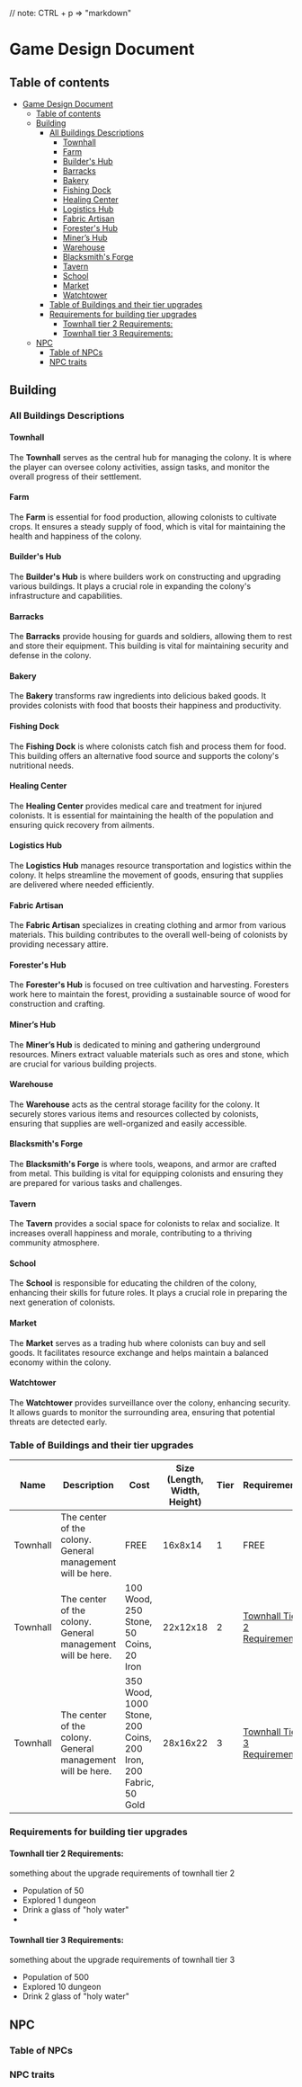 // note: CTRL + p => "markdown"
# Game Design Document

## Table of contents
- [Game Design Document](#game-design-document)
  - [Table of contents](#table-of-contents)
  - [Building](#building)
    - [All Buildings Descriptions](#all-buildings-descriptions)
      - [Townhall](#townhall)
      - [Farm](#farm)
      - [Builder's Hub](#builders-hub)
      - [Barracks](#barracks)
      - [Bakery](#bakery)
      - [Fishing Dock](#fishing-dock)
      - [Healing Center](#healing-center)
      - [Logistics Hub](#logistics-hub)
      - [Fabric Artisan](#fabric-artisan)
      - [Forester's Hub](#foresters-hub)
      - [Miner’s Hub](#miners-hub)
      - [Warehouse](#warehouse)
      - [Blacksmith's Forge](#blacksmiths-forge)
      - [Tavern](#tavern)
      - [School](#school)
      - [Market](#market)
      - [Watchtower](#watchtower)
    - [Table of Buildings and their tier upgrades](#table-of-buildings-and-their-tier-upgrades)
    - [Requirements for building tier upgrades](#requirements-for-building-tier-upgrades)
      - [Townhall tier 2 Requirements:](#townhall-tier-2-requirements)
      - [Townhall tier 3 Requirements:](#townhall-tier-3-requirements)
  - [NPC](#npc)
    - [Table of NPCs](#table-of-npcs)
    - [NPC traits](#npc-traits)

## Building

### All Buildings Descriptions

#### Townhall
The **Townhall** serves as the central hub for managing the colony. It is where the player can oversee colony activities, assign tasks, and monitor the overall progress of their settlement.

#### Farm
The **Farm** is essential for food production, allowing colonists to cultivate crops. It ensures a steady supply of food, which is vital for maintaining the health and happiness of the colony.

#### Builder's Hub
The **Builder's Hub** is where builders work on constructing and upgrading various buildings. It plays a crucial role in expanding the colony's infrastructure and capabilities.

#### Barracks
The **Barracks** provide housing for guards and soldiers, allowing them to rest and store their equipment. This building is vital for maintaining security and defense in the colony.

#### Bakery
The **Bakery** transforms raw ingredients into delicious baked goods. It provides colonists with food that boosts their happiness and productivity.

#### Fishing Dock
The **Fishing Dock** is where colonists catch fish and process them for food. This building offers an alternative food source and supports the colony's nutritional needs.

#### Healing Center
The **Healing Center** provides medical care and treatment for injured colonists. It is essential for maintaining the health of the population and ensuring quick recovery from ailments.

#### Logistics Hub
The **Logistics Hub** manages resource transportation and logistics within the colony. It helps streamline the movement of goods, ensuring that supplies are delivered where needed efficiently.

#### Fabric Artisan
The **Fabric Artisan** specializes in creating clothing and armor from various materials. This building contributes to the overall well-being of colonists by providing necessary attire.

#### Forester's Hub
The **Forester's Hub** is focused on tree cultivation and harvesting. Foresters work here to maintain the forest, providing a sustainable source of wood for construction and crafting.

#### Miner’s Hub
The **Miner’s Hub** is dedicated to mining and gathering underground resources. Miners extract valuable materials such as ores and stone, which are crucial for various building projects.

#### Warehouse
The **Warehouse** acts as the central storage facility for the colony. It securely stores various items and resources collected by colonists, ensuring that supplies are well-organized and easily accessible.

#### Blacksmith's Forge
The **Blacksmith's Forge** is where tools, weapons, and armor are crafted from metal. This building is vital for equipping colonists and ensuring they are prepared for various tasks and challenges.

#### Tavern
The **Tavern** provides a social space for colonists to relax and socialize. It increases overall happiness and morale, contributing to a thriving community atmosphere.

#### School
The **School** is responsible for educating the children of the colony, enhancing their skills for future roles. It plays a crucial role in preparing the next generation of colonists.

#### Market
The **Market** serves as a trading hub where colonists can buy and sell goods. It facilitates resource exchange and helps maintain a balanced economy within the colony.

#### Watchtower
The **Watchtower** provides surveillance over the colony, enhancing security. It allows guards to monitor the surrounding area, ensuring that potential threats are detected early.


### Table of Buildings and their tier upgrades

| Name      | Description                                                | Cost                                                           | Size (Length, Width, Height) | Tier | Requirements                                            | More Info              |
|-----------|------------------------------------------------------------|----------------------------------------------------------------|------------------------------|------|-------------------------------------------------------|------------------------|
| Townhall  | The center of the colony. General management will be here.  | FREE                                                           | 16x8x14                      | 1    | FREE                                                  | [About Townhall](#townhall) |
| Townhall  | The center of the colony. General management will be here.  | 100 Wood, 250 Stone, 50 Coins, 20 Iron                         | 22x12x18                     | 2    | [Townhall Tier 2 Requirements](#townhall-tier-2-requirements) | [About Townhall](#townhall) |
| Townhall  | The center of the colony. General management will be here.  | 350 Wood, 1000 Stone, 200 Coins, 200 Iron, 200 Fabric, 50 Gold | 28x16x22                     | 3    | [Townhall Tier 3 Requirements](#townhall-tier-3-requirements) | [About Townhall](#townhall) |


### Requirements for building tier upgrades 

#### Townhall tier 2 Requirements:
something about the upgrade requirements of townhall tier 2
- Population of 50
- Explored 1 dungeon
- Drink a glass of "holy water"
- 
#### Townhall tier 3 Requirements:
something about the upgrade requirements of townhall tier 3
- Population of 500
- Explored 10 dungeon
- Drink 2 glass of "holy water"

## NPC

### Table of NPCs


### NPC traits 